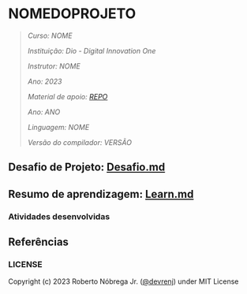 # NOMEDOPROJETO

> *Curso: NOME*
>
> *Instituição: Dio - Digital Innovation One*
>
> *Instrutor:  NOME*
>
> *Ano: 2023*
> 
> *Material de apoio: [REPO](LINK)*
> 
> *Ano: ANO*
> 
> *Linguagem: NOME*
> 
> *Versão do compilador: VERSÃO*

## Desafio de Projeto: [Desafio.md](/DESAFIO.md)

## Resumo de aprendizagem: [Learn.md](/LEARN.MD)

### Atividades desenvolvidas

## Referências

### LICENSE

Copyright (c) 2023 Roberto Nóbrega Jr. ([@devrenj](https://www.github.com/devrenj)) under MIT License

